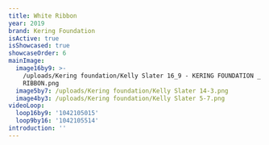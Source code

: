 ```yaml
---
title: White Ribbon
year: 2019
brand: Kering Foundation
isActive: true
isShowcased: true
showcaseOrder: 6
mainImage:
  image16by9: >-
    /uploads/Kering foundation/Kelly Slater 16_9 - KERING FOUNDATION _ WHITE
    RIBBON.png
  image5by7: /uploads/Kering foundation/Kelly Slater 14-3.png
  image4by3: /uploads/Kering foundation/Kelly Slater 5-7.png
videoLoop:
  loop16by9: '1042105015'
  loop9by16: '1042105514'
introduction: ''
---
```


